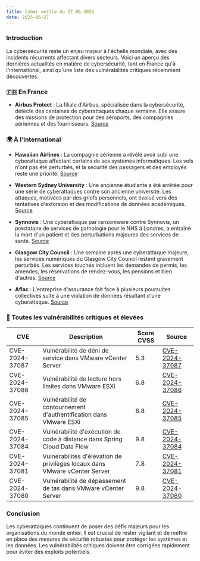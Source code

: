 ```yaml
---
title: Cyber veille du 27.06.2025
date: 2025-06-27
---
```


### Introduction

La cybersécurité reste un enjeu majeur à l'échelle mondiale, avec des incidents récurrents affectant divers secteurs. Voici un aperçu des dernières actualités en matière de cybersécurité, tant en France qu'à l'international, ainsi qu'une liste des vulnérabilités critiques récemment découvertes.

### 🇫🇷 En France

- **Airbus Protect** : La filiale d'Airbus, spécialisée dans la cybersécurité, détecte des centaines de cyberattaques chaque semaine. Elle assure des missions de protection pour des aéroports, des compagnies aériennes et des fournisseurs. [Source](https://toulouse.latribune.fr/entreprises/business/2025-06-27/airbus-protect-detecte-des-centaines-de-cyberattaques-chaque-semaine-1028230.html)

### 🌍 À l’international

- **Hawaiian Airlines** : La compagnie aérienne a révélé avoir subi une cyberattaque affectant certains de ses systèmes informatiques. Les vols n'ont pas été perturbés, et la sécurité des passagers et des employés reste une priorité. [Source](https://www.bleepingcomputer.com/news/security/hawaiian-airlines-discloses-cyberattack-flights-not-affected/)

- **Western Sydney University** : Une ancienne étudiante a été arrêtée pour une série de cyberattaques contre son ancienne université. Les attaques, motivées par des griefs personnels, ont évolué vers des tentatives d'extorsion et des modifications de données académiques. [Source](https://colitco.com/western-sydney-university-cyber-attack-hacker-sydney-student/)

- **Synnovis** : Une cyberattaque par ransomware contre Synnovis, un prestataire de services de pathologie pour le NHS à Londres, a entraîné la mort d'un patient et des perturbations majeures des services de santé. [Source](https://www.boomlive.in/web-stories/news/uk-hospital-cyberattack-leads-to-patient-death-and-major-service-disruption-2504)

- **Glasgow City Council** : Une semaine après une cyberattaque majeure, les services numériques du Glasgow City Council restent gravement perturbés. Les services touchés incluent les demandes de permis, les amendes, les réservations de rendez-vous, les pensions et bien d'autres. [Source](https://www.computing.co.uk/news/2025/security/glasgow-city-council-services-still-crippled-after-cyberattack)

- **Aflac** : L'entreprise d'assurance fait face à plusieurs poursuites collectives suite à une violation de données résultant d'une cyberattaque. [Source](https://www.wtvm.com/video/2025/06/26/aflac-facing-multiple-class-action-lawsuits-following-data-breach-cyberattack/)

### 🔐 Toutes les vulnérabilités critiques et élevées

| CVE | Description | Score CVSS | Source |
| --- | --- | --- | --- |
| CVE-2024-37087 | Vulnérabilité de déni de service dans VMware vCenter Server | 5.3 | [CVE-2024-37087](https://www.cvedetails.com/cve/CVE-2024-37087/) |
| CVE-2024-37086 | Vulnérabilité de lecture hors limites dans VMware ESXi | 6.8 | [CVE-2024-37086](https://www.cvedetails.com/cve/CVE-2024-37086/) |
| CVE-2024-37085 | Vulnérabilité de contournement d'authentification dans VMware ESXi | 6.8 | [CVE-2024-37085](https://www.cvedetails.com/cve/CVE-2024-37085/) |
| CVE-2024-37084 | Vulnérabilité d'exécution de code à distance dans Spring Cloud Data Flow | 9.8 | [CVE-2024-37084](https://www.cvedetails.com/cve/CVE-2024-37084/) |
| CVE-2024-37081 | Vulnérabilités d'élévation de privilèges locaux dans VMware vCenter Server | 7.8 | [CVE-2024-37081](https://www.cvedetails.com/cve/CVE-2024-37081/) |
| CVE-2024-37080 | Vulnérabilité de dépassement de tas dans VMware vCenter Server | 9.8 | [CVE-2024-37080](https://www.cvedetails.com/cve/CVE-2024-37080/) |

### Conclusion

Les cyberattaques continuent de poser des défis majeurs pour les organisations du monde entier. Il est crucial de rester vigilant et de mettre en place des mesures de sécurité robustes pour protéger les systèmes et les données. Les vulnérabilités critiques doivent être corrigées rapidement pour éviter des exploits potentiels.
